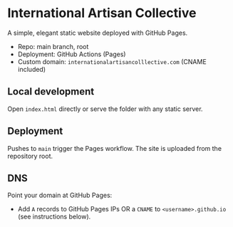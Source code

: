 # International Artisan Collective

A simple, elegant static website deployed with GitHub Pages.

- Repo: main branch, root
- Deployment: GitHub Actions (Pages)
- Custom domain: `internationalartisancolllective.com` (CNAME included)

## Local development
Open `index.html` directly or serve the folder with any static server.

## Deployment
Pushes to `main` trigger the Pages workflow. The site is uploaded from the repository root.

## DNS
Point your domain at GitHub Pages:
- Add `A` records to GitHub Pages IPs OR a `CNAME` to `<username>.github.io` (see instructions below).

